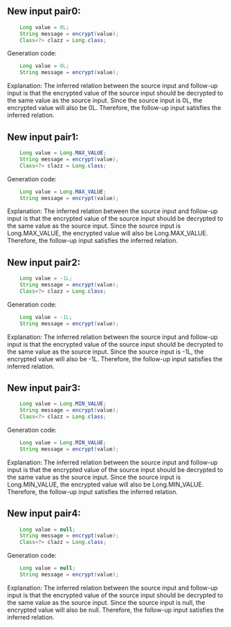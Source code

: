## New input pair0:
```java
    Long value = 0L;
    String message = encrypt(value);
    Class<?> clazz = Long.class;
```
Generation code:
```java
    Long value = 0L;
    String message = encrypt(value);
```
Explanation:
The inferred relation between the source input and follow-up input is that the encrypted value of the source input should be decrypted to the same value as the source input. Since the source input is 0L, the encrypted value will also be 0L. Therefore, the follow-up input satisfies the inferred relation.

## New input pair1:
```java
    Long value = Long.MAX_VALUE;
    String message = encrypt(value);
    Class<?> clazz = Long.class;
```
Generation code:
```java
    Long value = Long.MAX_VALUE;
    String message = encrypt(value);
```
Explanation:
The inferred relation between the source input and follow-up input is that the encrypted value of the source input should be decrypted to the same value as the source input. Since the source input is Long.MAX_VALUE, the encrypted value will also be Long.MAX_VALUE. Therefore, the follow-up input satisfies the inferred relation.

## New input pair2:
```java
    Long value = -1L;
    String message = encrypt(value);
    Class<?> clazz = Long.class;
```
Generation code:
```java
    Long value = -1L;
    String message = encrypt(value);
```
Explanation:
The inferred relation between the source input and follow-up input is that the encrypted value of the source input should be decrypted to the same value as the source input. Since the source input is -1L, the encrypted value will also be -1L. Therefore, the follow-up input satisfies the inferred relation.

## New input pair3:
```java
    Long value = Long.MIN_VALUE;
    String message = encrypt(value);
    Class<?> clazz = Long.class;
```
Generation code:
```java
    Long value = Long.MIN_VALUE;
    String message = encrypt(value);
```
Explanation:
The inferred relation between the source input and follow-up input is that the encrypted value of the source input should be decrypted to the same value as the source input. Since the source input is Long.MIN_VALUE, the encrypted value will also be Long.MIN_VALUE. Therefore, the follow-up input satisfies the inferred relation.

## New input pair4:
```java
    Long value = null;
    String message = encrypt(value);
    Class<?> clazz = Long.class;
```
Generation code:
```java
    Long value = null;
    String message = encrypt(value);
```
Explanation:
The inferred relation between the source input and follow-up input is that the encrypted value of the source input should be decrypted to the same value as the source input. Since the source input is null, the encrypted value will also be null. Therefore, the follow-up input satisfies the inferred relation.
